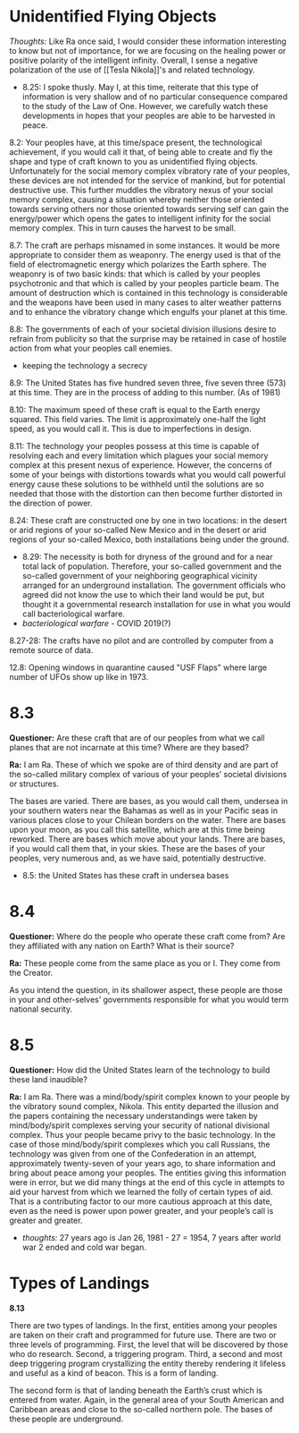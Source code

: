 # Unidentified Flying Objects
*Thoughts:* Like Ra once said, I would consider these information interesting to know but not of importance, for we are focusing on the healing power or positive polarity of the intelligent infinity. Overall, I sense a negative polarization of the use of [[Tesla Nikola]]'s and related technology.
- 8.25: I spoke thusly. May I, at this time, reiterate that this type of information is very shallow and of no particular consequence compared to the study of the Law of One. However, we carefully watch these developments in hopes that your peoples are able to be harvested in peace.

8.2: Your peoples have, at this time/space present, the technological achievement, if you would call it that, of being able to create and fly the shape and type of craft known to you as unidentified flying objects. Unfortunately for the social memory complex vibratory rate of your peoples, these devices are not intended for the service of mankind, but for potential destructive use. This further muddles the vibratory nexus of your social memory complex, causing a situation whereby neither those oriented towards serving others nor those oriented towards serving self can gain the energy/power which opens the gates to intelligent infinity for the social memory complex. This in turn causes the harvest to be small.

8.7: The craft are perhaps misnamed in some instances. It would be more appropriate to consider them as weaponry. The energy used is that of the field of electromagnetic energy which polarizes the Earth sphere. The weaponry is of two basic kinds: that which is called by your peoples psychotronic and that which is called by your peoples particle beam. The amount of destruction which is contained in this technology is considerable and the weapons have been used in many cases to alter weather patterns and to enhance the vibratory change which engulfs your planet at this time.

8.8: The governments of each of your societal division illusions desire to refrain from publicity so that the surprise may be retained in case of hostile action from what your peoples call enemies.
- keeping the technology a secrecy

8.9: The United States has five hundred seven three, five seven three (573) at this time. They are in the process of adding to this number. (As of 1981)

8.10: The maximum speed of these craft is equal to the Earth energy squared. This field varies. The limit is approximately one-half the light speed, as you would call it. This is due to imperfections in design.

8.11: The technology your peoples possess at this time is capable of resolving each and every limitation which plagues your social memory complex at this present nexus of experience. However, the concerns of some of your beings with distortions towards what you would call powerful energy cause these solutions to be withheld until the solutions are so needed that those with the distortion can then become further distorted in the direction of power.

8.24: These craft are constructed one by one in two locations: in the desert or arid regions of your so-called New Mexico and in the desert or arid regions of your so-called Mexico, both installations being under the ground.
- 8.29: The necessity is both for dryness of the ground and for a near total lack of population. Therefore, your so-called government and the so-called government of your neighboring geographical vicinity arranged for an underground installation. The government officials who agreed did not know the use to which their land would be put, but thought it a governmental research installation for use in what you would call bacteriological warfare.
- *bacteriological warfare* - COVID 2019(?)

8.27-28: The crafts have no pilot and are controlled by computer from a remote source of data.

12.8: Opening windows in quarantine caused "USF Flaps" where large number of UFOs show up like in 1973.
# 8.3
**Questioner:** Are these craft that are of our peoples from what we call planes that are not incarnate at this time? Where are they based?

**Ra:** I am Ra. These of which we spoke are of third density and are part of the so-called military complex of various of your peoples’ societal divisions or structures.  

The bases are varied. There are bases, as you would call them, undersea in your southern waters near the Bahamas as well as in your Pacific seas in various places close to your Chilean borders on the water. There are bases upon your moon, as you call this satellite, which are at this time being reworked. There are bases which move about your lands. There are bases, if you would call them that, in your skies. These are the bases of your peoples, very numerous and, as we have said, potentially destructive.
- 8.5: the United States has these craft in undersea bases
# 8.4
**Questioner:** Where do the people who operate these craft come from? Are they affiliated with any nation on Earth? What is their source?

**Ra:** These people come from the same place as you or I. They come from the Creator.  
  
As you intend the question, in its shallower aspect, these people are those in your and other-selves’ governments responsible for what you would term national security.
# 8.5
**Questioner:** How did the United States learn of the technology to build these land inaudible?

**Ra:** I am Ra. There was a mind/body/spirit complex known to your people by the vibratory sound complex, Nikola. This entity departed the illusion and the papers containing the necessary understandings were taken by mind/body/spirit complexes serving your security of national divisional complex. Thus your people became privy to the basic technology. In the case of those mind/body/spirit complexes which you call Russians, the technology was given from one of the Confederation in an attempt, approximately twenty-seven of your years ago, to share information and bring about peace among your peoples. The entities giving this information were in error, but we did many things at the end of this cycle in attempts to aid your harvest from which we learned the folly of certain types of aid. That is a contributing factor to our more cautious approach at this date, even as the need is power upon power greater, and your people’s call is greater and greater.
- *thoughts:* 27 years ago is Jan 26, 1981 - 27 = 1954, 7 years after world war 2 ended and cold war began.

# Types of Landings
**8.13**

There are two types of landings. In the first, entities among your peoples are taken on their craft and programmed for future use. There are two or three levels of programming. First, the level that will be discovered by those who do research. Second, a triggering program. Third, a second and most deep triggering program crystallizing the entity thereby rendering it lifeless and useful as a kind of beacon. This is a form of landing.  
  
The second form is that of landing beneath the Earth’s crust which is entered from water. Again, in the general area of your South American and Caribbean areas and close to the so-called northern pole. The bases of these people are underground.
